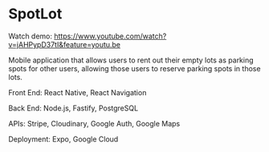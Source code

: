 # SpotLot

Watch demo: https://www.youtube.com/watch?v=jAHPypD37tI&feature=youtu.be

Mobile application that allows users to rent out their empty lots as parking spots for other users, allowing those users to reserve parking spots in those lots.


Front End: React Native, React Navigation

Back End: Node.js, Fastify, PostgreSQL

APIs: Stripe, Cloudinary, Google Auth, Google Maps

Deployment: Expo, Google Cloud
